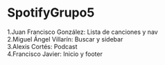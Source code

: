 # SpotifyGrupo5

1.Juan Francisco González: Lista de canciones y nav
<br>
2.Miguel Ángel Villarín: Buscar y sidebar
<br>
3.Alexis Cortés: Podcast
<br>
4.Francisco Javier: Inicio y footer

